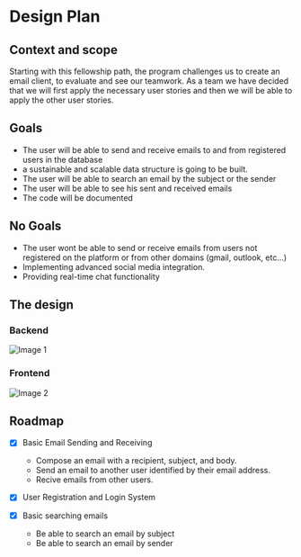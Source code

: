 
# Design Plan

## Context and scope
Starting with this fellowship path, the program challenges us to create an email client, to evaluate and see our teamwork. 
As a team we have decided that we will first apply the necessary user stories and then we will be able to apply the other user stories.
## Goals
- The user will be able to send and receive emails to and from registered users in the database
- a sustainable and scalable data structure is going to be built.
- The user will be able to search an email by the subject or the sender
- The user will be able to see his sent and received emails
- The code will be documented

## No Goals
- The user wont be able to send or receive emails from users not registered on the platform or from other domains (gmail, outlook, etc...)
- Implementing advanced social media integration.
- Providing real-time chat functionality
    
## The design

### Backend

![Image 1](https://vertechfellowship.slack.com/files/U06HP4TQXN2/F06MGCGKNER/untitled__5_.png)

### Frontend

![Image 2](https://cdn.dribbble.com/users/648289/screenshots/4072962/oo.png)

## Roadmap

- [x] Basic Email Sending and Receiving
    - Compose an email with a recipient, subject, and body.
    - Send an email to another user identified by their email address.
    - Recive emails from other users.

- [x] User Registration and Login System

- [x] Basic searching emails
    - Be able to search an email by subject
    - Be able to search an email by sender
  
